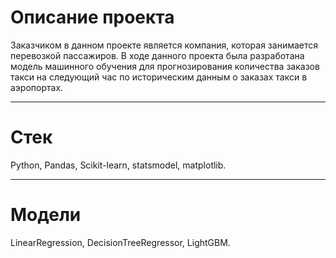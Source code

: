# Описание проекта
Заказчиком в данном проекте является компания, которая занимается перевозкой пассажиров.
В ходе данного проекта была разработана модель машинного обучения для прогнозирования количества заказов такси на следующий час по историческим данным о заказах такси в аэропортах.

-----------------------------------------------------
# Стек
Python, Pandas, Scikit-learn, statsmodel, matplotlib.

-----------------------------------------------------
# Модели 
LinearRegression, DecisionTreeRegressor, LightGBM.
